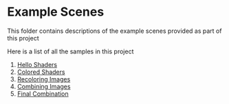 # Example Scenes

This folder contains descriptions of the example scenes provided as
part of this project

Here is a list of all the samples in this project

1. [Hello Shaders](1.HelloShaders.md)
2. [Colored Shaders](2.ColoredShaders.md)
3. [Recoloring Images](3.RecoloringImages.md)
4. [Combining Images](4.CombiningImages.md)
5. [Final Combination](5.FinalCombination.md)
